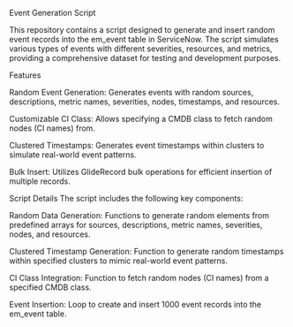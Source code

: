 Event Generation Script

This repository contains a script designed to generate and insert random event records into the em_event table in ServiceNow. The script simulates various types of events with different severities, resources, and metrics, providing a comprehensive dataset for testing and development purposes.

Features

Random Event Generation: Generates events with random sources, descriptions, metric names, severities, nodes, timestamps, and resources.

Customizable CI Class: Allows specifying a CMDB class to fetch random nodes (CI names) from.

Clustered Timestamps: Generates event timestamps within clusters to simulate real-world event patterns.

Bulk Insert: Utilizes GlideRecord bulk operations for efficient insertion of multiple records.

Script Details
The script includes the following key components:

Random Data Generation: Functions to generate random elements from predefined arrays for sources, descriptions, metric names, severities, nodes, and resources.

Clustered Timestamp Generation: Function to generate random timestamps within specified clusters to mimic real-world event patterns.

CI Class Integration: Function to fetch random nodes (CI names) from a specified CMDB class.

Event Insertion: Loop to create and insert 1000 event records into the em_event table.
